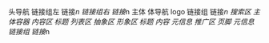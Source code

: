 头导航
    链接组左
        链接*n
    链接组右
        链接*n
主体
    体导航
        logo
        链接组
            链接*n
        搜索区
    主体容器
        内容区
            标题
            列表区
                抽象区
                形象区
                    标题
                    内容
                    元信息
        推广区
页脚
    元信息
    链接组
        链接*n